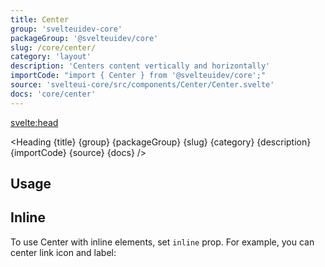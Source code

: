 ```yaml
---
title: Center
group: 'svelteuidev-core'
packageGroup: '@svelteuidev/core'
slug: /core/center/
category: 'layout'
description: 'Centers content vertically and horizontally'
importCode: "import { Center } from '@svelteuidev/core';"
source: 'svelteui-core/src/components/Center/Center.svelte'
docs: 'core/center'
---
```


<script>
  import { ArrowLeft } from "radix-icons-svelte";
  import { Demo, CenterDemos } from '@svelteuidev/demos';
	import { Heading } from "$lib/components";
</script>

<svelte:head>

  <title>{title} - SvelteUI</title>
</svelte:head>

<Heading {title} {group} {packageGroup} {slug} {category} {description} {importCode} {source} {docs} />

## Usage

<Demo demo={CenterDemos.usage} />

## Inline

To use Center with inline elements, set `inline` prop. For example, you can center link icon and label:

<Demo demo={CenterDemos.inline} />
